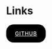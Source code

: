 # Links

<br/>

<a href="https://github.com/xalidevxx/alixan.kz" style="padding: 16px 24px; background-color: black; color: white; border-radius: 20px; font-size: 14px; font-weight: 500; letter-spacing: 1px">
	GITHUB
</a>
